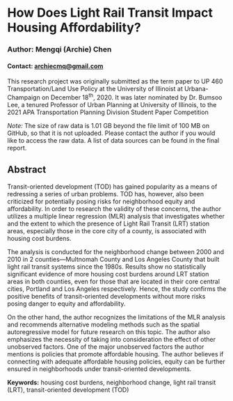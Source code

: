 # How Does Light Rail Transit Impact Housing Affordability?

### Author: Mengqi (Archie) Chen

#### Contact: archiecmq@gmail.com

This research project was originally submitted as the term paper to UP 460 Transportation/Land Use Policy at the University of Illinoist at Urbana-Champaign on December 18<sup>th</sup>, 2020. It was later nominated by Dr. Bumsoo Lee, a tenured Professor of Urban Planning at University of Illinois, to the 2021 APA Transportation Planning Division Student Paper Competition

*Note:* The size of raw data is 1.01 GB beyond the file limit of 100 MB on GitHub, so that it is not uploaded. Please contact the author if you would like to access the raw data. A list of data sources can be found in the final report.

## Abstract

Transit-oriented development (TOD) has gained popularity as a means of redressing a series of urban problems. TOD has, however, also been criticized for potentially posing risks for neighborhood equity and affordability. In order to research the validity of these concerns, the author utilizes a multiple linear regression (MLR) analysis that investigates whether and the extent to which the presence of Light Rail Transit (LRT) station areas, especially those in the core city of a county, is associated with housing cost burdens. 

The analysis is conducted for the neighborhood change between 2000 and 2010 in 2 counties—Multnomah County and Los Angeles County that built light rail transit systems since the 1980s. Results show no statistically significant evidence of more housing cost burdens around LRT station areas in both counties, even for those that are located in their core central cities, Portland and Los Angeles respectively. Hence, the study confirms the positive benefits of transit-oriented developments without more risks posing danger to equity and affordability. 

On the other hand, the author recognizes the limitations of the MLR analysis and recommends alternative modeling methods such as the spatial autoregressive model for future research on this topic. The author also emphasizes the necessity of taking into consideration the effect of other unobserved factors. One of the major unobserved factors the author mentions is policies that promote affordable housing. The author believes if connecting with adequate affordable housing policies, equity can be further ensured in neighborhoods under transit-oriented developments.

**Keywords:** housing cost burdens, neighborhood change, light rail transit (LRT), transit-oriented development (TOD)
